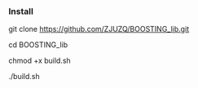 ### Install

git clone https://github.com/ZJUZQ/BOOSTING_lib.git

cd BOOSTING_lib

chmod +x build.sh

./build.sh

